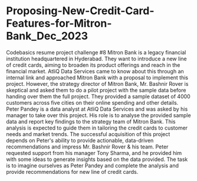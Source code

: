 # Proposing-New-Credit-Card-Features-for-Mitron-Bank_Dec_2023
Codebasics resume project challenge #8 Mitron Bank is a legacy financial institution headquartered in Hyderabad. They want to introduce a new line of credit cards, aiming to broaden its product offerings and reach in the financial market.
AtliQ Data Services came to know about this through an internal link and approached Mitron Bank with a proposal to implement this project. However, the strategy director of Mitron Bank, Mr. Bashnir Rover is skeptical and asked them to do a pilot project with the sample data before handing over them the full project. They provided a sample dataset of 4000 customers across five cities on their online spending and other details.
Peter Pandey is a data analyst at AtliQ Data Services and was asked by his manager to take over this project. His role is to analyse the provided sample data and report key findings to the strategy team of Mitron Bank. This analysis is expected to guide them in tailoring the credit cards to customer needs and market trends.
The successful acquisition of this project depends on Peter's ability to provide actionable, data-driven recommendations and impress Mr. Bashnir Rover & his team. Peter requested support from his manager Tony Sharma, and he provided him with some ideas to generate insights based on the data provided.
The task is to imagine ourselves as Peter Pandey and complete the analysis and provide recommendations for new line of credit cards.
